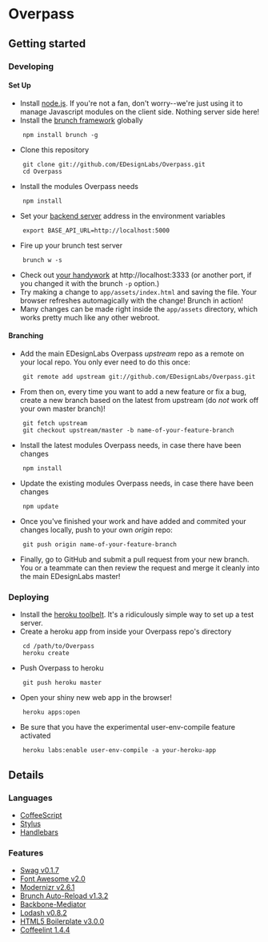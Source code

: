 # Overpass

## Getting started

### Developing

#### Set Up
- Install [node.js](http://nodejs.org/). If you're not a fan, don't worry--we're just using it to manage Javascript modules on the client side.  Nothing server side here!
- Install the [brunch framework](http://brunch.io/) globally

```
    npm install brunch -g
```

- Clone this repository

```
    git clone git://github.com/EDesignLabs/Overpass.git
    cd Overpass
```

- Install the modules Overpass needs

```
    npm install
```

- Set your [backend server](https://github.com/mikeedwards/Underpass) address in the environment variables

```
    export BASE_API_URL=http://localhost:5000
```

- Fire up your brunch test server

```
    brunch w -s
```

- Check out [your handywork](http://localhost:3333) at http://localhost:3333 (or another port, if you changed it with the brunch `-p` option.)
- Try making a change to `app/assets/index.html` and saving the file.  Your browser refreshes automagically with the change! Brunch in action!
- Many changes can be made right inside the `app/assets` directory, which works pretty much like any other webroot.

#### Branching
- Add the main EDesignLabs Overpass *upstream* repo as a remote on your local repo. You only ever need to do this once:

```
    git remote add upstream git://github.com/EDesignLabs/Overpass.git
```

- From then on, every time you want to add a new feature or fix a bug, create a new branch based on the latest from upstream (do *not* work off your own master branch)!

```
    git fetch upstream
    git checkout upstream/master -b name-of-your-feature-branch
```

- Install the latest modules Overpass needs, in case there have been changes

```
    npm install
```

- Update the existing modules Overpass needs, in case there have been changes

```
    npm update
```

- Once you've finished your work and have added and commited your changes locally, push to your own *origin* repo:

```
    git push origin name-of-your-feature-branch
```

- Finally, go to GitHub and submit a pull request from your new branch.  You or a teammate can then review the request and merge it cleanly into the main EDesignLabs master!

### Deploying
- Install the [heroku toolbelt](https://toolbelt.heroku.com/). It's a ridiculously simple way to set up a test server.
- Create a heroku app from inside your Overpass repo's directory

```
    cd /path/to/Overpass
    heroku create
```

- Push Overpass to heroku

```
    git push heroku master
```

- Open your shiny new web app in the browser!

```
    heroku apps:open
```

- Be sure that you have the experimental user-env-compile feature activated

```
    heroku labs:enable user-env-compile -a your-heroku-app
```

## Details

### Languages

- [CoffeeScript](http://coffeescript.org/)
- [Stylus](http://learnboost.github.com/stylus/)
- [Handlebars](http://handlebarsjs.com/)

### Features

- [Swag v0.1.7](https://github.com/elving/swag)
- [Font Awesome v2.0](https://github.com/FortAwesome/Font-Awesome)
- [Modernizr v2.6.1](https://github.com/Modernizr/Modernizr)
- [Brunch Auto-Reload v1.3.2](https://github.com/brunch/auto-reload-brunch)
- [Backbone-Mediator](https://github.com/chalbert/Backbone-Mediator)
- [Lodash v0.8.2](https://github.com/bestiejs/lodash)
- [HTML5 Boilerplate v3.0.0](https://github.com/h5bp/html5-boilerplate)
- [Coffeelint 1.4.4](https://github.com/ilkosta/coffeelint-brunch)
